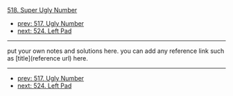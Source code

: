 [518. Super Ugly Number](http://www.lintcode.com/problem/super-ugly-number)

- [prev: 517. Ugly Number](517-ugly-number.md)
- [next: 524. Left Pad](524-left-pad.md)

---

put your own notes and solutions here.
you can add any reference link such as [title](reference url) here.

---

- [prev: 517. Ugly Number](517-ugly-number.md)
- [next: 524. Left Pad](524-left-pad.md)
